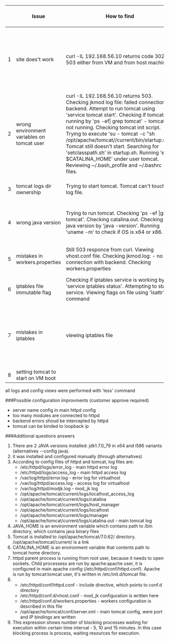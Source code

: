 || Issue | How to find | Time to find| How to fix | Time to fix |
| --- | --- | --- | --- | --- | --- |
|1|site does't work| curl -IL 192.168.56.10 returns code 302 & 503 either from VM and from host machine|~2 min|Checking  main httpd config and included vhost config using less command. Commenting  vhost entries in main config. Fixing  vhost section in vhost config to accept all connections to 80 port. Restarting httpd|10 min| 
|2|wrong environment variables on tomcat user| curl -IL 192.168.56.10 returns 503. Checking  jkmod log file: failed connection to backend. Attempt to run tomcat using 'service tomcat start'. Checking if tomcat is running by 'ps -ef\| grep tomcat' - tomcat is not running. Checking tomcat init script. Trying to execute 'su - tomcat -c "sh /opt/apache/tomcat//current/bin/startup.sh"'. Tomcat still doesn't start. Searching for 'setclasspath.sh' in startup.sh. Running 'echo $CATALINA_HOME' under user tomcat. Reviewing ~/\.bash_profile and ~/\.bashrc files. |20 min| Commenting strings, were $JAVA_HOME and $CATALINA_HOME are set. |2 min|
|3|tomcat logs dir ownership| Trying to start tomcat. Tomcat can't touch log file. |2 min| Checking logs directory ownership using 'chown tomcat:tomcat logs'. |2 min|
|4|wrong java version| Trying to run tomcat. Checking 'ps -ef \|grep tomcat'. Checking catalina.out. Checking java version by 'java -version'. Running 'uname -m' to check if OS is x64 or x86.|5 min|Changing java version via 'alternatives --config java' to x64 version (customer approval reauired). Tomcat works|1 min|
|5| mistakes in workers.properties| Still 503 responce from curl. Viewing vhost.conf file. Checking  jkmod.log: - no connection with backend. Checking workers.properties|5 min| Correcting mistakes in workers.properties: worker name mismatch and ip-address. Restarting httpd |5 min|
|6| iptables file immutable flag| Checking if iptables service is working by 'service iptables status'. Attempting to start service. Viewing flags on file using 'lsattr' command|1h| Removing immutable attribute by 'chattr -i /etc/sysconfig/iptables'|1 min|
|7| mistakes in iptables| viewing iptables file|1 h| Editing iptables file by adding 'ESTABLISHED' to work with opened connections and '-A INPUT -p tcp -m tcp --dport 80 -m comment --comment "#webserver" -j ACCEPT' to open 80 port.|15 min|
|8| setting tomcat to start on VM boot |||run 'chkconfig tomcat on'|1 min|

all logs and config views were performed with 'less' command

###Possible configuration improvments (customer approve required)
* server name config in main httpd config
* too many modules are connected to httpd
* backend errors shoud be intercepted by httpd
* tomcat can be binded to loopback ip


###Additional questions answers
1. There are 2 JAVA versions installed: jdk1.7.0_79  in x64 and i586 variants (alternatives --config java).
2. it was installed and configured manually (through alternatives)
3. According to config files of httpd and tomcat, log files are:
    * /etc/httpd/logs/error_log - main httpd error log
    * /etc/httpd/logs/access_log - main httpd access log
    * /var/log/httpd/error.log - error log for  virtualhost
    * /var/log/httpd/access.log - access log for  virtualhost
    * /var/log/httpd/modjk.log - mod_jk log
    * /opt/apache/tomcat/current/logs/localhost_access_log 
    * /opt/apache/tomcat/current/logs/catalina
    * /opt/apache/tomcat/current/logs/host_manager
    * /opt/apache/tomcat/current/logs/localhost
    * /opt/apache/tomcat/current/logs/manager
    * /opt/apache/tomcat/current/logs/catalina.out - main tomcat log
4. JAVA_HOME is an environment variable which contains path to /bin directory, which contains java binary files
5. Tomcat is installed to /opt/apache/tomcat/7.0.62/ directory. /opt/apache/tomcat/current/ is a link
6. CATALINA_HOME is an environment variable that contents  path to tomcat home directory.
7. httpd parent process is running from root user, because it needs to open sockets. Child processess are run by apache:apache user, it is configured in main apache config (/etc/httpd/conf/httpd.conf). Apache is run by tomcat:tomcat user, it's written in /etc/init.d/tomcat file.
8. * /etc/httpd/conf/httpd.conf - include directive, which points to conf.d directory
    * /etc/httpd/conf.d/vhost.conf - mod_jk configuration is written here
    * /etc/httpd/conf.d/workers.properties - workers configuration  is described in this file
    * /opt/apache/tomcat/conf/server.xml - main tomcat config, were port and IP bindings are written
9. This expression shows number of blocking processes  waiting for execution within certain time interval - 5, 10 and 15 minutes. In this case blocking process is process, waiting resources for execution.
